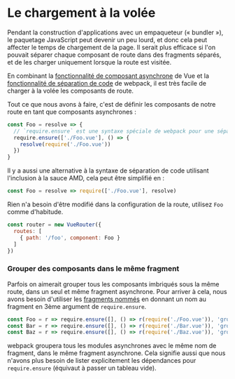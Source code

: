 # Le chargement à la volée

Pendant la construction d'applications avec un empaqueteur (« bundler »), le paquetage JavaScript peut devenir un peu lourd, et donc cela peut affecter le temps de chargement de la page. Il serait plus efficace si l'on pouvait séparer chaque composant de route dans des fragments séparés, et de les charger uniquement lorsque la route est visitée.

En combinant la [fonctionnalité de composant asynchrone](https://fr.vuejs.org/v2/guide/components.html#Composants-asynchrones) de Vue et la [fonctionnalité de séparation de code](https://webpack.js.org/guides/code-splitting-require/) de webpack, il est très facile de charger à la volée les composants de route.

Tout ce que nous avons à faire, c'est de définir les composants de notre route en tant que composants asynchrones :

``` js
const Foo = resolve => {
  // `require.ensure` est une syntaxe spéciale de webpack pour une séparation de code.
  require.ensure(['./Foo.vue'], () => {
    resolve(require('./Foo.vue'))
  })
}
```

Il y a aussi une alternative à la syntaxe de séparation de code utilisant l'inclusion à la sauce AMD, cela peut être simplifié en :

``` js
const Foo = resolve => require(['./Foo.vue'], resolve)
```

Rien n'a besoin d'être modifié dans la configuration de la route, utilisez `Foo` comme d'habitude.

``` js
const router = new VueRouter({
  routes: [
    { path: '/foo', component: Foo }
  ]
})
```

### Grouper des composants dans le même fragment

Parfois on aimerait grouper tous les composants imbriqués sous la même route, dans un seul et même fragment asynchrone. Pour arriver à cela, nous avons besoin d'utiliser les [fragments nommés](https://webpack.js.org/guides/code-splitting-require/#chunkname) en donnant un nom au fragment en 3ème argument de `require.ensure`.

``` js
const Foo = r => require.ensure([], () => r(require('./Foo.vue')), 'group-foo')
const Bar = r => require.ensure([], () => r(require('./Bar.vue')), 'group-foo')
const Baz = r => require.ensure([], () => r(require('./Baz.vue')), 'group-foo')
```

webpack groupera tous les modules asynchrones avec le même nom de fragment, dans le même fragment asynchrone. Cela signifie aussi que nous n'avons plus besoin de lister explicitement les dépendances pour `require.ensure` (équivaut à passer un tableau vide).
